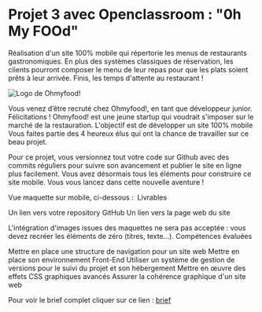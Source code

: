 <H1>Projet 3 avec Openclassroom : "0h My FOOd"</h1>

Réalisation d'un site 100% mobile qui répertorie les menus de restaurants gastronomiques. En plus des systèmes classiques de réservation, les clients pourront composer le menu de leur repas pour que les plats soient prêts à leur arrivée. Finis, les temps d'attente au restaurant !

<img src="https://camo.githubusercontent.com/f6fa1ee57f4f4e3142fcc068ca0de7c7188bc7317287e806a1385fc6f342c4fb/68747470733a2f2f757365722e6f632d7374617469632e636f6d2f75706c6f61642f323032302f30382f32342f31353938323630333939343637325f6f686d79666f6f642e706e67" alt="Logo de Ohmyfood!" data-canonical-src="https://user.oc-static.com/upload/2020/08/24/15982603994672_ohmyfood.png" style="max-width: 100%;">

Vous venez d’être recruté chez Ohmyfood!, en tant que développeur junior. Félicitations ! Ohmyfood! est une jeune startup qui voudrait s'imposer sur le marché de la restauration. L'objectif est de développer un site 100% mobile Vous faites partie des 4 heureux élus qui ont la chance de travailler sur ce beau projet.

Pour ce projet, vous versionnez tout votre code sur Github avec des commits réguliers pour suivre son avancement et publier le site en ligne plus facilement. Vous avez désormais tous les éléments pour construire ce site mobile. Vous vous lancez dans cette nouvelle aventure !

Vue maquette sur mobile, ci-dessous :
<img src="https://camo.githubusercontent.com/ddd91e114474e932046515ff52197b87c834e5232f93f0fe2ba0a1ab94ec131e/68747470733a2f2f757365722e6f632d7374617469632e636f6d2f75706c6f61642f323032302f30382f32342f31353938323630353930383431385f4d61717565747465732532304f686d79666f6f642e6a7067" alt="" data-canonical-src="https://user.oc-static.com/upload/2020/08/24/15982605908418_Maquettes%20Ohmyfood.jpg" style="max-width: 100%;">
Livrables

Un lien vers votre repository GitHub
Un lien vers la page web du site

L'intégration d'images issues des maquettes ne sera pas acceptée : vous devez recréer les éléments de zéro (titres, texte...).
Compétences évaluées

Mettre en place une structure de navigation pour un site web
Mettre en place son environnement Front-End
Utiliser un système de gestion de versions pour le suivi du projet et son hébergement
Mettre en œuvre des effets CSS graphiques avancés
Assurer la cohérence graphique d'un site web

Pour voir le brief complet cliquer sur ce lien : 
<a href="https://s3.eu-west-1.amazonaws.com/course.oc-static.com/projects/Front-End+V2/P3+CSS+animations/DW+P3+-+Brief+creatif+-+Ohmyfood!.pdf" rel="nofollow">brief</a>
